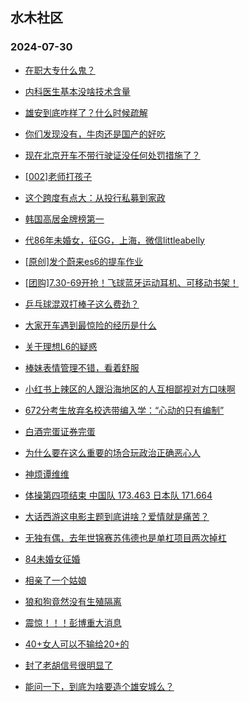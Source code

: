 ## 水木社区 
### 2024-07-30

+ [在职大专什么鬼？](https://www.newsmth.net/nForum/article/WorkingLife/120287)

+ [内科医生基本没啥技术含量](https://www.newsmth.net/nForum/article/FamilyLife/1766795438)

+ [雄安到底咋样了？什么时候疏解](https://www.newsmth.net/nForum/article/OurEstate/3013120)

+ [你们发现没有，牛肉还是国产的好吃](https://www.newsmth.net/nForum/article/Food/1716997)

+ [现在北京开车不带行驶证没任何处罚措施了？](https://www.newsmth.net/nForum/article/AutoWorld/1944882707)

+ [[002]老师打孩子](https://www.newsmth.net/nForum/article/Children/932727473)

+ [这个跨度有点大：从投行私募到家政](https://www.newsmth.net/nForum/article/Stock/10894804)

+ [韩国高居金牌榜第一](https://www.newsmth.net/nForum/article/Olympic/1548424)

+ [代86年未婚女，征GG，上海，微信littleabelly](https://www.newsmth.net/nForum/article/PieLove/2890147)

+ [[原创]发个蔚来es6的提车作业](https://www.newsmth.net/nForum/article/GreenAuto/1638393)

+ [[团购]7.30-69开抢！飞球蓝牙运动耳机、可移动书架！](https://www.newsmth.net/nForum/article/ADAgent_TG/1323897)

+ [乒乓球混双打棒子这么费劲？](https://www.newsmth.net/nForum/article/Olympic/1550299)

+ [大家开车遇到最惊险的经历是什么](https://www.newsmth.net/nForum/article/AutoWorld/1944883025)

+ [关于理想L6的疑惑](https://www.newsmth.net/nForum/article/GreenAuto/1638597)

+ [棒妹表情管理不错，看着舒服](https://www.newsmth.net/nForum/article/Pingpang/5872)

+ [小红书上辣区的人跟沿海地区的人互相鄙视对方口味啊](https://www.newsmth.net/nForum/article/Food/1717132)

+ [672分考生放弃名校选带编入学：“心动的只有编制”](https://www.newsmth.net/nForum/article/WorkingLife/121455)

+ [白酒完蛋证券完蛋](https://www.newsmth.net/nForum/article/Stock/10895822)

+ [为什么要在这么重要的场合玩政治正确恶心人](https://www.newsmth.net/nForum/article/FamilyLife/1766795255)

+ [神烦谭维维](https://www.newsmth.net/nForum/article/TVShow/1545863)

+ [体操第四项结束 中国队 173.463 日本队 171.664](https://www.newsmth.net/nForum/article/Olympic/1550528)

+ [大话西游这电影主题到底讲啥？爱情就是痛苦？](https://www.newsmth.net/nForum/article/Movielife/13239)

+ [无独有偶，去年世锦赛苏伟德也是单杠项目两次掉杠](https://www.newsmth.net/nForum/article/Olympic/1550828)

+ [84未婚女征婚](https://www.newsmth.net/nForum/article/PieLove/2890134)

+ [相亲了一个姑娘](https://www.newsmth.net/nForum/article/Love/6304549)

+ [狼和狗竟然没有生殖隔离](https://www.newsmth.net/nForum/article/Emprise/389419)

+ [震惊！！！彭博重大消息](https://www.newsmth.net/nForum/article/Stock/10895878)

+ [40+女人可以不输给20+的](https://www.newsmth.net/nForum/article/FamilyLife/1766796261)

+ [封了老胡信号很明显了](https://www.newsmth.net/nForum/article/Stock/10895951)

+ [能问一下，到底为啥要造个雄安城么？](https://www.newsmth.net/nForum/article/OurEstate/3047100)

